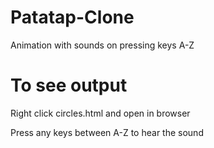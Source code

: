 # Patatap-Clone
Animation with sounds on pressing keys A-Z


# To see output
Right click circles.html and open in browser

Press any keys between A-Z to hear the sound
